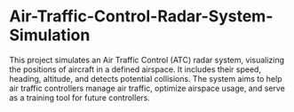 # Air-Traffic-Control-Radar-System-Simulation
This project simulates an Air Traffic Control (ATC) radar system, visualizing the positions of aircraft in a defined airspace. It includes their speed, heading, altitude, and detects potential collisions. The system aims to help air traffic controllers manage air traffic, optimize airspace usage, and serve as a training tool for future controllers.
